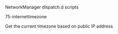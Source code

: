 NetworkManager dispatch.d scripts

75-internettimezone

Get the current timezone based on public IP address
